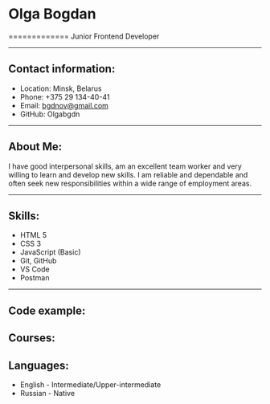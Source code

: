 # Olga Bogdan
=============
Junior Frontend Developer
*************
## Contact information:
* Location: Minsk, Belarus
* Phone: +375 29 134-40-41
* Email: bgdnov@gmail.com
* GitHub: Olgabgdn
*************
## About Me:
I have good interpersonal skills, am an excellent team worker and very willing to learn and develop new skills.
I am reliable and dependable and often seek new responsibilities within a wide range of employment areas.
*************
## Skills:
* HTML 5
* CSS 3
* JavaScript (Basic)
* Git, GitHub
* VS Code
* Postman
*************
## Code example:
## Courses:
## Languages:
* English - Intermediate/Upper-intermediate
* Russian - Native